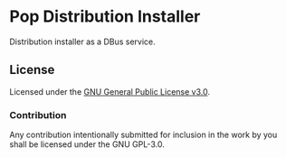 # Pop Distribution Installer

Distribution installer as a DBus service.

## License

Licensed under the [GNU General Public License v3.0](https://choosealicense.com/licenses/gpl-3.0/).

### Contribution

Any contribution intentionally submitted for inclusion in the work by you shall be licensed under the GNU GPL-3.0.

